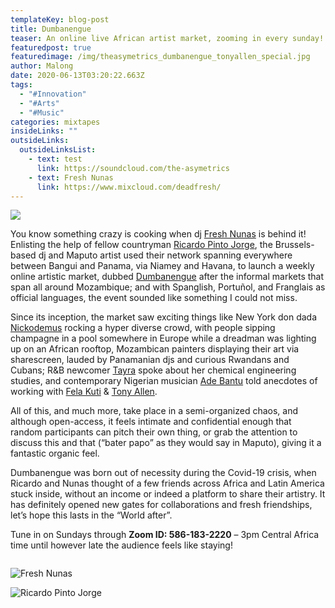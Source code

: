 ```yaml
---
templateKey: blog-post
title: Dumbanengue
teaser: An online live African artist market, zooming in every sunday!
featuredpost: true
featuredimage: /img/theasymetrics_dumbanengue_tonyallen_special.jpg
author: Malong
date: 2020-06-13T03:20:22.663Z
tags:
  - "#Innovation"
  - "#Arts"
  - "#Music"
categories: mixtapes
insideLinks: ""
outsideLinks:
  outsideLinksList:
    - text: test
      link: https://soundcloud.com/the-asymetrics
    - text: Fresh Nunas
      link: https://www.mixcloud.com/deadfresh/
---
```

![](/img/theasymetrics_dumbanengue_definition.jpg)

You know something crazy is cooking when dj [Fresh Nunas](https://www.mixcloud.com/deadfresh/) is behind it! Enlisting the help of fellow countryman [Ricardo Pinto Jorge](https://www.instagram.com/ricardopintojorge/), the Brussels-based dj and Maputo artist used their network spanning everywhere between Bangui and Panama, via Niamey and Havana, to launch a weekly online artistic market, dubbed [Dumbanengue](https://www.facebook.com/operacao.producao.7) after the informal markets that span all around Mozambique; and with Spanglish, Portuñol, and Franglais as official languages, the event sounded like something I could not miss.

Since its inception, the market saw exciting things like New York don dada [Nickodemus](https://soundcloud.com/nickodemusnyc) rocking a hyper diverse crowd, with people sipping champagne in a pool somewhere in Europe while a dreadman was lighting up on an African rooftop, Mozambican painters displaying their art via sharescreen, lauded by Panamanian djs and curious Rwandans and Cubans; R&B newcomer [Tayra](https://soundcloud.com/tayra-alline) spoke about her chemical engineering studies, and contemporary Nigerian musician [Ade Bantu](https://en.wikipedia.org/wiki/Ad%C3%A9_Bantu) told anecdotes of working with [Fela Kuti](https://en.wikipedia.org/wiki/Fela_Kuti) & [Tony Allen](https://en.wikipedia.org/wiki/Tony_Allen_(musician)).

All of this, and much more, take place in a semi-organized chaos, and although open-access, it feels intimate and confidential enough that random participants can pitch their own thing, or grab the attention to discuss this and that (“bater papo” as they would say in Maputo), giving it a fantastic organic feel.

Dumbanengue was born out of necessity during the Covid-19 crisis, when Ricardo and Nunas thought of a few friends across Africa and Latin America stuck inside, without an income or indeed a platform to share their artistry. It has definitely opened new gates for collaborations and fresh friendships, let’s hope this lasts in the “World after”.

Tune in on Sundays through **Zoom ID: 586-183-2220** – 3pm Central Africa time until however late the audience feels like staying!

<div class="column">

</div>

![](/img/theasymetrics_freshnunas.jpg "Fresh Nunas")

</div>

![](/img/theasymetrics_ricardopinto.jpg "Ricardo Pinto Jorge")